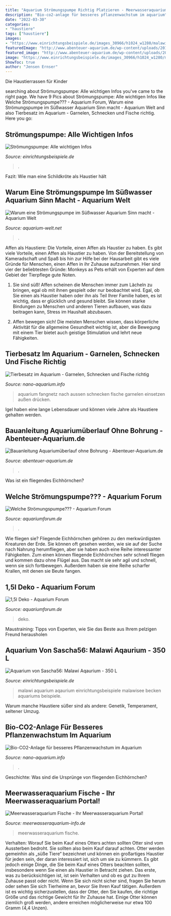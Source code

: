 ```yaml
---
title: "Aquarium Strömungspumpe Richtig Platzieren - Meerwasseraquarium Fische"
description: "Bio-co2-anlage für besseres pflanzenwachstum im aquarium"
date: "2022-03-30"
categories:
- "haustiere"
tags: ["haustiere"]
images:
- "https://www.einrichtungsbeispiele.de/images_30966/h1024_w1280/malawi-aqaurium-350-l__4f311072dafed2e58fca9c1672f144f9.jpg"
featuredImage: "http://www.abenteuer-aquarium.de/wp-content/uploads/2018/03/uberlauf-1.jpg"
featured_image: "http://www.abenteuer-aquarium.de/wp-content/uploads/2018/03/uberlauf-1.jpg"
image: "https://www.einrichtungsbeispiele.de/images_30966/h1024_w1280/malawi-aqaurium-350-l__4f311072dafed2e58fca9c1672f144f9.jpg"
ShowToc: true
author: "Jensen Ernser"
---
```



Die Haustierrassen für Kinder

	

		
searching about Strömungspumpe: Alle wichtigen Infos you've came to the right page. We have 9 Pics about Strömungspumpe: Alle wichtigen Infos like Welche Strömungspumpe??? - Aquarium Forum, Warum eine Strömungspumpe im Süßwasser Aquarium Sinn macht - Aquarium Welt and also Tierbesatz im Aquarium - Garnelen, Schnecken und Fische richtig. Here you go:
		
    
## Strömungspumpe: Alle Wichtigen Infos

<img loading=lazy src="https://www.einrichtungsbeispiele.de/16to9/w1920/images_6135/aquarium-einrichten-mit-nach-einrichten-der-stroemungspumpe__23f0c032bd3a86168e1d57d2e14e4b68.jpg" onerror="this.onerror=null;this.src='https://tse2.mm.bing.net/th?id=OIP._Cw_LhVU25BrT5IgSUVnJwHaEK&amp;pid=15.1';" alt="Strömungspumpe: Alle wichtigen Infos">

_Source: einrichtungsbeispiele.de_

>. 

	

Fazit: Wie man eine Schildkröte als Haustier hält

    
## Warum Eine Strömungspumpe Im Süßwasser Aquarium Sinn Macht - Aquarium Welt

<img loading=lazy src="https://www.aquarium-welt.net/wp-content/uploads/2020/04/IMG_3816.CR2_-scaled.jpg" onerror="this.onerror=null;this.src='https://tse1.mm.bing.net/th?id=OIP.bNvz4f3HodwmREDc8Tf24wHaCv&amp;pid=15.1';" alt="Warum eine Strömungspumpe im Süßwasser Aquarium Sinn macht - Aquarium Welt">

_Source: aquarium-welt.net_

>. 

	

Affen als Haustiere: Die Vorteile, einen Affen als Haustier zu haben.
Es gibt viele Vorteile, einen Affen als Haustier zu haben. Von der Bereitstellung von Kameradschaft und Spaß bis hin zur Hilfe bei der Hausarbeit gibt es viele Gründe für Menschen, einen Affen in ihr Zuhause aufzunehmen. Hier sind vier der beliebtesten Gründe: Monkeys as Pets erhält von Experten auf dem Gebiet der Tierpflege gute Noten.
1. Sie sind süß! Affen scheinen die Menschen immer zum Lächeln zu bringen, egal ob mit ihnen gespielt oder nur beobachtet wird. Egal, ob Sie einen als Haustier haben oder ihn als Teil Ihrer Familie haben, es ist wichtig, dass er glücklich und gesund bleibt. Sie können starke Bindungen zu Menschen und anderen Tieren aufbauen, was dazu beitragen kann, Stress im Haushalt abzubauen.

2. Affen bewegen sich! Die meisten Menschen wissen, dass körperliche Aktivität für die allgemeine Gesundheit wichtig ist, aber die Bewegung mit einem Tier bietet auch geistige Stimulation und lehrt neue Fähigkeiten.

    
## Tierbesatz Im Aquarium - Garnelen, Schnecken Und Fische Richtig

<img loading=lazy src="https://www.nano-aquarium.info/wp-content/uploads/2011/12/fangnetz-nach-aussen-druecken-1024x682.jpg" onerror="this.onerror=null;this.src='https://tse4.mm.bing.net/th?id=OIP.C9OvRyTaDNQHhLLKX_i73AHaE7&amp;pid=15.1';" alt="Tierbesatz im Aquarium - Garnelen, Schnecken und Fische richtig">

_Source: nano-aquarium.info_

>aquarium fangnetz nach aussen schnecken fische garnelen einsetzen außen drücken. 

	

Igel haben eine lange Lebensdauer und können viele Jahre als Haustiere gehalten werden.

    
## Bauanleitung Aquariumüberlauf Ohne Bohrung - Abenteuer-Aquarium.de

<img loading=lazy src="http://www.abenteuer-aquarium.de/wp-content/uploads/2018/03/uberlauf-1.jpg" onerror="this.onerror=null;this.src='https://tse4.mm.bing.net/th?id=OIP.zusJ9De0W-THUBRLXXqygwHaFf&amp;pid=15.1';" alt="Bauanleitung Aquariumüberlauf ohne Bohrung - Abenteuer-Aquarium.de">

_Source: abenteuer-aquarium.de_

>. 

	

Was ist ein fliegendes Eichhörnchen?

    
## Welche Strömungspumpe??? - Aquarium Forum

<img loading=lazy src="http://www.bilder-hochladen.net/files/big/6cuu-36.jpg" onerror="this.onerror=null;this.src='https://tse1.mm.bing.net/th?id=OIP.5nha5jy7eJ4D4GKKTL8lXQHaE8&amp;pid=15.1';" alt="Welche Strömungspumpe??? - Aquarium Forum">

_Source: aquariumforum.de_

>. 

	

Wie fliegen sie?
Fliegende Eichhörnchen gehören zu den merkwürdigsten Kreaturen der Erde. Sie können oft gesehen werden, wie sie auf der Suche nach Nahrung herumfliegen, aber sie haben auch eine Reihe interessanter Fähigkeiten. Zum einen können fliegende Eichhörnchen sehr schnell fliegen und kommen dazu ohne Flügel aus. Das macht sie sehr agil und schnell, wenn sie sich fortbewegen. Außerdem haben sie eine Reihe scharfer Krallen, mit denen sie Beute fangen.

    
## 1,5l Deko - Aquarium Forum

<img loading=lazy src="http://www.bilder-hochladen.net/files/9l42-n.jpg" onerror="this.onerror=null;this.src='https://tse2.mm.bing.net/th?id=OIP.2sVyRrqcHLL6taNjgIOf7gHaFj&amp;pid=15.1';" alt="1,5l Deko - Aquarium Forum">

_Source: aquariumforum.de_

>deko. 

	

Maustraining: Tipps von Experten, wie Sie das Beste aus Ihrem pelzigen Freund herausholen

    
## Aquarium Von Sascha56: Malawi Aqaurium - 350 L

<img loading=lazy src="https://www.einrichtungsbeispiele.de/images_30966/h1024_w1280/malawi-aqaurium-350-l__4f311072dafed2e58fca9c1672f144f9.jpg" onerror="this.onerror=null;this.src='https://tse3.mm.bing.net/th?id=OIP.88PTIsCxjVI36becamP7LQHaFj&amp;pid=15.1';" alt="Aquarium von Sascha56: Malawi Aqaurium - 350 L">

_Source: einrichtungsbeispiele.de_

>malawi aquarium aqaurium einrichtungsbeispiele malawisee becken aquariums beispiele. 

	

Warum manche Haustiere süßer sind als andere: Genetik, Temperament, seltener Umzug.

    
## Bio-CO2-Anlage Für Besseres Pflanzenwachstum Im Aquarium

<img loading=lazy src="https://www.nano-aquarium.info/wp-content/uploads/2011/12/bio-co2-anlage.jpg" onerror="this.onerror=null;this.src='https://tse3.mm.bing.net/th?id=OIP.xcAgpE17kExCkSHVp52CHgHaE8&amp;pid=15.1';" alt="Bio-CO2-Anlage für besseres Pflanzenwachstum im Aquarium">

_Source: nano-aquarium.info_

>. 

	

Geschichte: Was sind die Ursprünge von fliegenden Eichhörnchen?

    
## Meerwasseraquarium Fische - Ihr Meerwasseraquarium Portal!

<img loading=lazy src="https://meerwasseraquarium-info.de/wp-content/uploads/2015/12/cropped-clownfish-426567_1280-192x192.jpg" onerror="this.onerror=null;this.src='https://tse2.mm.bing.net/th?id=OIP._QkCTr5xvAYNq9ZAKOTmhQAAAA&amp;pid=15.1';" alt="Meerwasseraquarium Fische - Ihr Meerwasseraquarium Portal!">

_Source: meerwasseraquarium-info.de_

>meerwasseraquarium fische. 

	

Verhalten: Worauf Sie beim Kauf eines Otters achten sollten
Otter sind vom Aussterben bedroht. Sie sollten also beim Kauf darauf achten.
Otter werden gemeinhin als „süße Tiere“ bezeichnet und können ein großartiges Haustier für jeden sein, der daran interessiert ist, sich um sie zu kümmern. Es gibt jedoch einige Dinge, die Sie beim Kauf eines Otters beachten sollten, insbesondere wenn Sie einen als Haustier in Betracht ziehen. Das erste, was zu berücksichtigen ist, ist sein Verhalten und ob es gut zu Ihrem Zuhause passt oder nicht. Wenn Sie sich nicht sicher sind, fragen Sie herum oder sehen Sie sich Tierheime an, bevor Sie Ihren Kauf tätigen. Außerdem ist es wichtig sicherzustellen, dass der Otter, den Sie kaufen, die richtige Größe und das richtige Gewicht für Ihr Zuhause hat. Einige Otter können ziemlich groß werden, andere erreichen möglicherweise nur etwa 100 Gramm (4,4 Unzen).

